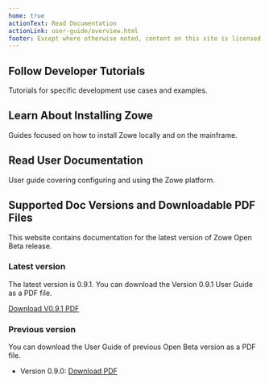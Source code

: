 ```yaml
---
home: true
actionText: Read Documentation
actionLink: user-guide/overview.html
footer: Except where otherwise noted, content on this site is licensed under a Creative Commons Attribution 4.0 International license.
---
```


<div class="features">
  <div class="feature">
    <h2>Follow Developer Tutorials</h2>
    <p>Tutorials for specific development use cases and examples.</p>
  </div>
  <div class="feature">
    <h2>Learn About Installing Zowe</h2>
    <p>Guides focused on how to install Zowe locally and on the mainframe.</p>
  </div>
  <div class="feature">
    <h2>Read User Documentation</h2>
    <p>User guide covering configuring and using the Zowe platform.</p>
  </div>
</div>

## Supported Doc Versions and Downloadable PDF Files

This website contains documentation for the latest version of Zowe Open Beta release.

### Latest version
The latest version is 0.9.1. You can download the Version 0.9.1 User Guide as a PDF file.

[Download V0.9.1 PDF](https://zowe.github.io/docs-site/Zowe_User_Guide.pdf)

### Previous version
You can download the User Guide of previous Open Beta version as a PDF file.

- Version 0.9.0: [Download PDF](https://github.com/zowe/docs-site/blob/master/docs/.vuepress/public/Zowe_User_Guide_0.9.0.pdf)
